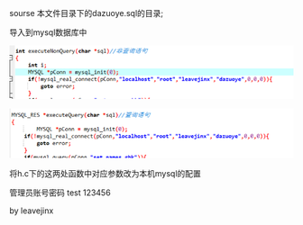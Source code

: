sourse 本文件目录下的dazuoye.sql的目录;

导入到mysql数据库中

![image-20220601001334480](使用指南.assets/image-20220601001334480.png)

![image-20220601001337606](使用指南.assets/image-20220601001337606.png)

将h.c下的这两处函数中对应参数改为本机mysql的配置



管理员账号密码  test  123456



by leavejinx